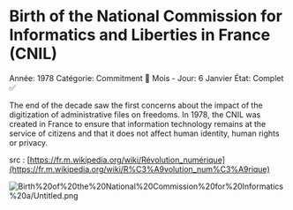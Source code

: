 # Birth of the National Commission for Informatics and Liberties in France (CNIL)

Année: 1978
Catégorie: Commitment 📝
Mois - Jour: 6 Janvier
État: Complet ✅

The end of the decade saw the first concerns about the impact of the digitization of administrative files on freedoms. In 1978, the CNIL was created in France to ensure that information technology remains at the service of citizens and that it does not affect human identity, human rights or privacy.

src : [https://fr.m.wikipedia.org/wiki/Révolution_numérique](https://fr.m.wikipedia.org/wiki/R%C3%A9volution_num%C3%A9rique)

![Birth%20of%20the%20National%20Commission%20for%20Informatics%20a/Untitled.png](Birth%20of%20the%20National%20Commission%20for%20Informatics%20a/Untitled.png)